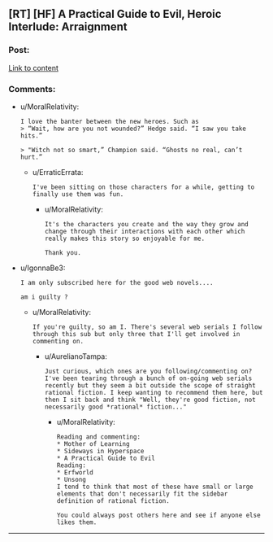 ## [RT] [HF] A Practical Guide to Evil, Heroic Interlude: Arraignment

### Post:

[Link to content](https://practicalguidetoevil.wordpress.com/2017/03/08/heroic-interlude-arraignment/)

### Comments:

- u/MoralRelativity:
  ```
  I love the banter between the new heroes. Such as
  > “Wait, how are you not wounded?” Hedge said. “I saw you take hits.”

  > "Witch not so smart,” Champion said. “Ghosts no real, can’t hurt.”
  ```

  - u/ErraticErrata:
    ```
    I've been sitting on those characters for a while, getting to finally use them was fun.
    ```

    - u/MoralRelativity:
      ```
      It's the characters you create and the way they grow and change through their interactions with each other which really makes this story so enjoyable for me.

      Thank you.
      ```

- u/IgonnaBe3:
  ```
  I am only subscribed here for the good web novels....

  am i guilty ?
  ```

  - u/MoralRelativity:
    ```
    If you're guilty, so am I. There's several web serials I follow through this sub but only three that I'll get involved in commenting on.
    ```

    - u/AurelianoTampa:
      ```
      Just curious, which ones are you following/commenting on? I've been tearing through a bunch of on-going web serials recently but they seem a bit outside the scope of straight rational fiction. I keep wanting to recommend them here, but then I sit back and think "Well, they're good fiction, not necessarily good *rational* fiction..."
      ```

      - u/MoralRelativity:
        ```
        Reading and commenting:
        * Mother of Learning
        * Sideways in Hyperspace
        * A Practical Guide to Evil
        Reading:
        * Erfworld
        * Unsong
        I tend to think that most of these have small or large elements that don't necessarily fit the sidebar definition of rational fiction.

        You could always post others here and see if anyone else likes them.
        ```

---

